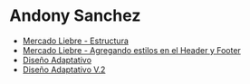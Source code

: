 # Andony Sanchez
<ul>
    <li><a href="https://github.com/andonysan/Mercado-Liebre/tree/Estructura-ML">Mercado Liebre - Estructura</a></li>
    <li><a href="https://github.com/andonysan/Mercado-Liebre/tree/addStyle-ML">Mercado Liebre - Agregando estilos en el Header y Footer</a></li>
    <li><a href="https://github.com/andonysan/Mercado-Liebre/tree/adaptiveDesign-ML">Diseño Adaptativo</a></li>
    <li><a href="https://github.com/andonysan/Mercado-Liebre/tree/adaptiveDesign2-MLL">Diseño Adaptativo V.2</a></li>
<ul>
